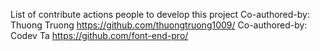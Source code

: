 List of contribute actions people to develop this project
Co-authored-by: Thuong Truong <https://github.com/thuongtruong1009/>
Co-authored-by: Codev Ta <https://github.com/font-end-pro/>
